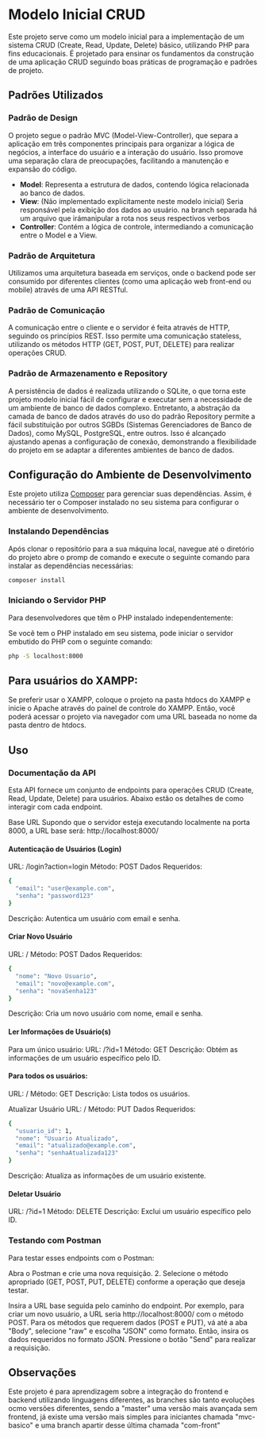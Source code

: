 # Modelo Inicial CRUD

Este projeto serve como um modelo inicial para a implementação de um sistema CRUD (Create, Read, Update, Delete) básico, utilizando PHP para fins educacionais. 
É projetado para ensinar os fundamentos da construção de uma aplicação CRUD seguindo boas práticas de programação e padrões de projeto.

## Padrões Utilizados

### Padrão de Design

O projeto segue o padrão MVC (Model-View-Controller), que separa a aplicação em três componentes principais para organizar a lógica de negócios, a interface do usuário e a interação do usuário. Isso promove uma separação clara de preocupações, facilitando a manutenção e expansão do código.

- **Model**: Representa a estrutura de dados, contendo lógica relacionada ao banco de dados.
- **View**: (Não implementado explicitamente neste modelo inicial) Seria responsável pela exibição dos dados ao usuário. na branch separada há um arquivo que irámanipular a rota nos seus respectivos verbos
- **Controller**: Contém a lógica de controle, intermediando a comunicação entre o Model e a View.

### Padrão de Arquitetura

Utilizamos uma arquitetura baseada em serviços, onde o backend pode ser consumido por diferentes clientes (como uma aplicação web front-end ou mobile) através de uma API RESTful.

### Padrão de Comunicação

A comunicação entre o cliente e o servidor é feita através de HTTP, seguindo os princípios REST. Isso permite uma comunicação stateless, utilizando os métodos HTTP (GET, POST, PUT, DELETE) para realizar operações CRUD.

### Padrão de Armazenamento e Repository

A persistência de dados é realizada utilizando o SQLite, o que torna este projeto modelo inicial fácil de configurar e executar sem a necessidade de um ambiente de banco de dados complexo. Entretanto, a abstração da camada de banco de dados através do uso do padrão Repository permite a fácil substituição por outros SGBDs (Sistemas Gerenciadores de Banco de Dados), como MySQL, PostgreSQL, entre outros. Isso é alcançado ajustando apenas a configuração de conexão, demonstrando a flexibilidade do projeto em se adaptar a diferentes ambientes de banco de dados.

## Configuração do Ambiente de Desenvolvimento

Este projeto utiliza [Composer](https://getcomposer.org/) para gerenciar suas dependências. Assim, é necessário ter o Composer instalado no seu sistema para configurar o ambiente de desenvolvimento.

### Instalando Dependências

Após clonar o repositório para a sua máquina local, navegue até o diretório do projeto abre o promp de comando e execute o seguinte comando para instalar as dependências necessárias:

```bash
composer install

```
### Iniciando o Servidor PHP
Para desenvolvedores que têm o PHP instalado independentemente:

Se você tem o PHP instalado em seu sistema, pode iniciar o servidor embutido do PHP com o seguinte comando:
```bash
php -S localhost:8000


```

## Para usuários do XAMPP:

Se preferir usar o XAMPP, coloque o projeto na pasta htdocs do XAMPP e inicie o Apache através do painel de controle do XAMPP. Então, você poderá acessar o projeto via navegador com uma URL baseada no nome da pasta dentro de htdocs.


## Uso

### Documentação da API
Esta API fornece um conjunto de endpoints para operações CRUD (Create, Read, Update, Delete) para usuários. Abaixo estão os detalhes de como interagir com cada endpoint.

Base URL
Supondo que o servidor esteja executando localmente na porta 8000, a URL base será: http://localhost:8000/

#### Autenticação de Usuários (Login)
URL: /login?action=login
Método: POST
Dados Requeridos:
```bash
{
  "email": "user@example.com",
  "senha": "password123"
}

```
Descrição: Autentica um usuário com email e senha.

#### Criar Novo Usuário
URL: /
Método: POST
Dados Requeridos:
```bash
{
  "nome": "Novo Usuario",
  "email": "novo@example.com",
  "senha": "novaSenha123"
}


```
Descrição: Cria um novo usuário com nome, email e senha.

#### Ler Informações de Usuário(s)
Para um único usuário:
URL: /?id=1
Método: GET
Descrição: Obtém as informações de um usuário específico pelo ID.
#### Para todos os usuários:
URL: /
Método: GET
Descrição: Lista todos os usuários.

Atualizar Usuário
URL: /
Método: PUT
Dados Requeridos:
```bash
{
  "usuario_id": 1,
  "nome": "Usuario Atualizado",
  "email": "atualizado@example.com",
  "senha": "senhaAtualizada123"
}
```
Descrição: Atualiza as informações de um usuário existente.

#### Deletar Usuário
URL: /?id=1
Método: DELETE
Descrição: Exclui um usuário específico pelo ID.

### Testando com Postman
Para testar esses endpoints com o Postman:

Abra o Postman e crie uma nova requisição.
2. Selecione o método apropriado (GET, POST, PUT, DELETE) conforme a operação que deseja testar.

Insira a URL base seguida pelo caminho do endpoint. Por exemplo, para criar um novo usuário, a URL seria http://localhost:8000/ com o método POST.
Para os métodos que requerem dados (POST e PUT), vá até a aba "Body", selecione "raw" e escolha "JSON" como formato. Então, insira os dados requeridos no formato JSON.
Pressione o botão "Send" para realizar a requisição.

## Observações

Este projeto é para aprendizagem sobre a integração do frontend e backend utilizando linguagens diferentes, as branches são tanto evoluções ocmo versões diferentes, sendo a "master" uma versão mais avançada sem frontend, já existe uma versão mais simples para iniciantes chamada "mvc-basico" e uma branch apartir desse última chamada "com-front"